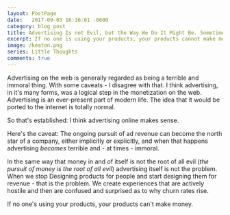 ```yaml
---
layout: PostPage
date:   2017-09-03 16:16:01 -0600
category: blog_post
title: Advertising Is not Evil, but the Way We Do It Might Be. Sometimes.
excerpt: If no one is using your products, your products cannot make money.
image: /keaton.png
series: Little Thoughts
comments: true
---
```


Advertising on the web is generally regarded as being a terrible and immoral thing. With some caveats - I disagree with that. I think advertising, in it's many forms, was a logical step in the monetization on the web. Advertising is an ever-present part of modern life. The idea that it would be ported to the internet is totally normal.

So that's established: I think advertising online makes sense.

Here's the caveat: The ongoing pursuit of ad revenue can become the north star of a company, either implicitly or explicitly, and when that happens advertising _becomes_ terrible and - at times - immoral.

In the same way that money in and of itself is not the root of all evil (_the pursuit of money is the root of all evil_) advertising itself is not the problem. When we stop Designing products for people and start designing them for revenue - that is the problem. We create experiences that are actively hostile and then are confused and surprised as to why churn rates rise.

If no one's using your products, your products can't make money.
